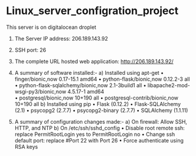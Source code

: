 # Linux_server_configration_project
This server is on digitalocean droplet
1.	The Server IP address: 206.189.143.92
2.	SSH port: 26
3.	The complete URL hosted web application: http://206.189.143.92/ 
4.	A summary of software installed:-
	a)	Installed using apt-get
		•	finger/bionic,now 0.17-15.1 amd64 
		•	python-flask/bionic,now 0.12.2-3 all 
		•	python-flask-sqlalchemy/bionic,now 2.1-3build1 all 
		•	libapache2-mod-wsgi-py3/bionic,now 4.5.17-1 amd64  
		•	postgresql/bionic,now 10+190 all 
		•	postgresql-contrib/bionic,now 10+190 all 
	b)	Installed using pip
		•	Flask (0.12.2)
		•	Flask-SQLAlchemy (2.1)
		•	psycopg2 (2.7.7)
		•	psycopg2-binary (2.7.7)
		•	SQLAlchemy (1.1.11)

5.	A summary of configuration changes made:-
	a)	On firewall: Allow SSH, HTTP, and NTP
	b)	On /etc/ssh/sshd_config
		•	Disable root remote ssh: replace PermitRootLogin yes to PermitRootLogin no 
		•	Change ssh default port: replace  #Port 22 with Port 26
		•	Force authenticate using RSA keys

